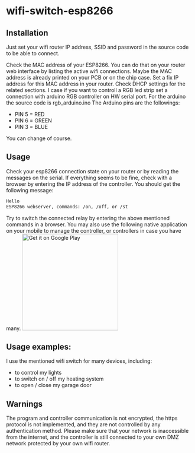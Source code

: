 # wifi-switch-esp8266

## Installation

Just set your wifi router IP address, SSID and password in the source code to be able to connect.

Check the MAC address of your ESP8266. You can do that on your router web interface by listing the active wifi connections. Maybe the MAC address is already printed on your PCB or on the chip case. 
Set a fix IP address for this MAC address in your router. Check DHCP settings for the related sections.
I case if you want to controll a RGB led strip set a connection with arduino RGB controller on HW serial port. For the arduino the source code is rgb_arduino.ino
The Arduino pins are the followings:

- PIN 5 = RED
- PIN 6 = GREEN
- PIN 3 = BLUE

You can change of course.


## Usage

Check your esp8266 connection state on your router or by reading the messages on the serial.
If everything seems to be fine, check with a browser by entering the IP address of the controller.
You should get the following message:

```html
Hello
ESP8266 webserver, commands: /on, /off, or /st
```

Try to switch the connected relay by entering the above mentioned commands in a browser.
You may also use the following native application on your mobile to manage the controller, or controllers in case you have many.
<a href='https://play.google.com/store/apps/details?id=co.gergely.iotnetswitcher'><img alt='Get it on Google Play' src='https://play.google.com/intl/en_us/badges/images/generic/en_badge_web_generic.png' width='260px'/></a>

## Usage examples:

I use the mentioned wifi switch for many devices, including:

- to control my lights
- to switch on / off my heating system
- to open / close my garage door

## Warnings

The program and controller communication is not encrypted, the https protocol is not implemented, and they are not controlled by any authentication method. Please make sure that your network is inaccessible from the internet, and the controller is still connected to your own DMZ network protected by your own wifi router.
 
